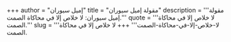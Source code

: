 +++
author = "إميل سيوران"
title = "مقولة إميل سيوران"
description = '''مقولة إميل سيوران: لا خلاص إلا في محاكاة الصمت.'''
quote = '''لا خلاص إلا في محاكاة الصمت.'''
slug = '''لا-خلاص-إلا-في-محاكاة-الصمت'''
+++
لا خلاص إلا في محاكاة الصمت.

